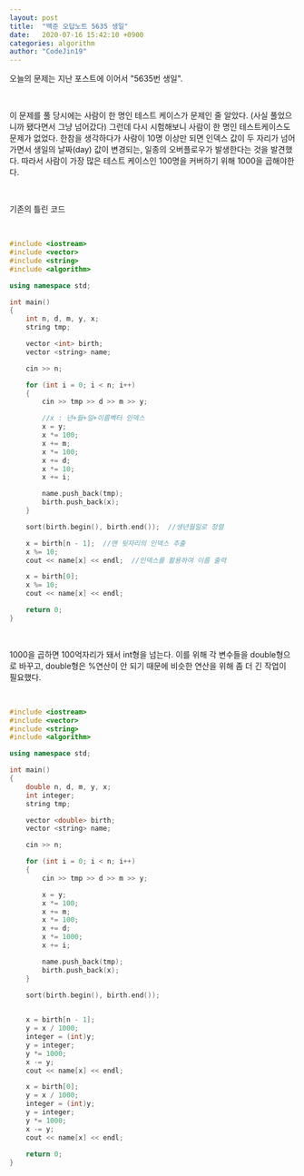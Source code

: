 ```yaml
---
layout: post
title:  "백준 오답노트 5635 생일"
date:   2020-07-16 15:42:10 +0900
categories: algorithm
author: "CodeJin19"
---
```

오늘의 문제는 지난 포스트에 이어서 "5635번 생일".

<br>

이 문제를 풀 당시에는 사람이 한 명인 테스트 케이스가 문제인 줄 알았다. (사실 풀었으니까 됐다면서 그냥 넘어갔다) 그런데 다시 시험해보니 사람이 한 명인 테스트케이스도 문제가 없었다. 한참을 생각하다가 사람이 10명 이상만 되면 인덱스 값이 두 자리가 넘어가면서 생일의 날짜(day) 값이 변경되는, 일종의 오버플로우가 발생한다는 것을 발견했다. 따라서 사람이 가장 많은 테스트 케이스인 100명을 커버하기 위해 1000을 곱해야한다.

<br>

기존의 틀린 코드

<br>

```C++
#include <iostream>
#include <vector>
#include <string>
#include <algorithm>

using namespace std;

int main()
{
	int n, d, m, y, x;
	string tmp;

	vector <int> birth;
	vector <string> name;

	cin >> n;

	for (int i = 0; i < n; i++)
	{
		cin >> tmp >> d >> m >> y;

        //x : 년+월+일+이름벡터 인덱스
		x = y;
		x *= 100;
		x += m;
		x *= 100;
		x += d;
		x *= 10;
		x += i;

		name.push_back(tmp);
		birth.push_back(x);
	}

	sort(birth.begin(), birth.end());  //생년월일로 정렬

	x = birth[n - 1];  //맨 뒷자리의 인덱스 추출
	x %= 10;
	cout << name[x] << endl;  //인덱스를 활용하여 이름 출력

	x = birth[0];
	x %= 10;
	cout << name[x] << endl;

	return 0;
}
```

<br>

1000을 곱하면 100억자리가 돼서 int형을 넘는다. 이를 위해 각 변수들을 double형으로 바꾸고, double형은 %연산이 안 되기 때문에 비슷한 연산을 위해 좀 더 긴 작업이 필요했다.

<br>

```C++
#include <iostream>
#include <vector>
#include <string>
#include <algorithm>

using namespace std;

int main()
{
	double n, d, m, y, x;
	int integer;
	string tmp;

	vector <double> birth;
	vector <string> name;

	cin >> n;

	for (int i = 0; i < n; i++)
	{
		cin >> tmp >> d >> m >> y;

		x = y;
		x *= 100;
		x += m;
		x *= 100;
		x += d;
		x *= 1000;
		x += i;

		name.push_back(tmp);
		birth.push_back(x);
	}

	sort(birth.begin(), birth.end());

	
	x = birth[n - 1];
	y = x / 1000;
	integer = (int)y;
	y = integer;
	y *= 1000;
	x -= y;
	cout << name[x] << endl;

	x = birth[0];
	y = x / 1000;
	integer = (int)y;
	y = integer;
	y *= 1000;
	x -= y;
	cout << name[x] << endl;
	
	return 0;
}
```